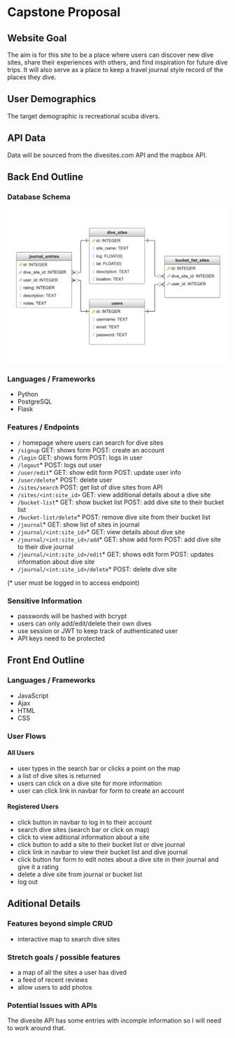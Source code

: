 # Capstone Proposal

## Website Goal
The aim is for this site to be a place where users can discover new dive sites, share their experiences with others, and find inspiration for future dive trips. It will also serve as a place to keep a travel journal style record of the places they dive. 

## User Demographics 
The target demographic is recreational scuba divers.

## API Data
Data will be sourced from the divesites.com API and the mapbox API.
## Back End Outline

### Database Schema
![database schema](db_schema.png)

### Languages / Frameworks
* Python
* PostgreSQL
* Flask

### Features / Endpoints
* `/` homepage where users can search for dive sites
* `/signup` GET: shows form POST: create an account
* `/login` GET: shows form POST: logs in user
* `/logout`* POST: logs out user
* `/user/edit`* GET: show edit form POST: update user info
* `/user/delete`* POST: delete user
* `/sites/search` POST: get list of dive sites from API 
* `/sites/<int:site_id>` GET: view additional details about a dive site
* `/bucket-list`*  GET: show bucket list POST: add dive site to their bucket list 
* `/bucket-list/delete`* POST: remove dive site from their bucket list 
* `/journal`* GET: show list of sites in journal
* `/journal/<int:site_id>`* GET: view details about dive site
* `/journal/<int:site_id>/add`* GET: show add form POST: add dive site to their dive journal 
* `/journal/<int:site_id>/edit`* GET: shows edit form POST: updates information about dive site 
* `/journal/<int:site_id>/delete`* POST: delete dive site 

(* user must be logged in to access endpoint)

### Sensitive Information
* passwords will be hashed with bcrypt
* users can only add/edit/delete their own dives 
* use session or JWT to keep track of authenticated user
* API keys need to be protected

## Front End Outline
### Languages / Frameworks
* JavaScript
* Ajax
* HTML
* CSS


### User Flows
#### All Users
* user types in the search bar or clicks a point on the map
* a list of dive sites is returned
* users can click on a dive site for more information
* user can click link in navbar for form to create an account

#### Registered Users
* click button in navbar to log in to their account
* search dive sites (search bar or click on map)
* click to view aditional information about a site
* click button to add a site to their bucket list or dive journal
* click link in navbar to view their bucket list and dive journal
* click button for form to edit notes about a dive site in their journal and give it a rating
* delete a dive site from journal or bucket list
* log out

## Aditional Details

### Features beyond simple CRUD
* interactive map to search dive sites


### Stretch goals / possible features
* a map of all the sites a user has dived
* a feed of recent reviews
* allow users to add photos

### Potential Issues with APIs
The divesite API has some entries with incomple information so I will need to work around that.

